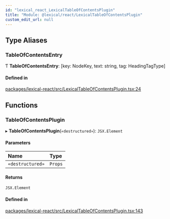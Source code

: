 ```yaml
---
id: "lexical_react_LexicalTableOfContentsPlugin"
title: "Module: @lexical/react/LexicalTableOfContentsPlugin"
custom_edit_url: null
---
```


## Type Aliases

### TableOfContentsEntry

Ƭ **TableOfContentsEntry**: [key: NodeKey, text: string, tag: HeadingTagType]

#### Defined in

[packages/lexical-react/src/LexicalTableOfContentsPlugin.tsx:24](https://github.com/facebook/lexical/tree/main/packages/lexical-react/src/LexicalTableOfContentsPlugin.tsx#L24)

## Functions

### TableOfContentsPlugin

▸ **TableOfContentsPlugin**(`«destructured»`): `JSX.Element`

#### Parameters

| Name | Type |
| :------ | :------ |
| `«destructured»` | `Props` |

#### Returns

`JSX.Element`

#### Defined in

[packages/lexical-react/src/LexicalTableOfContentsPlugin.tsx:143](https://github.com/facebook/lexical/tree/main/packages/lexical-react/src/LexicalTableOfContentsPlugin.tsx#L143)
